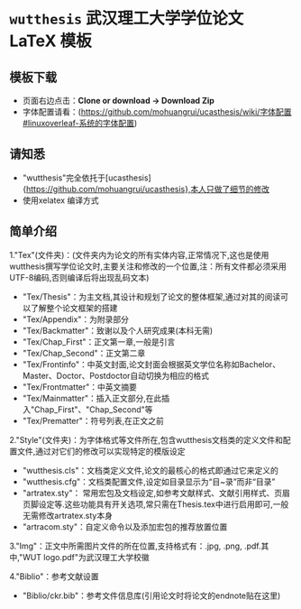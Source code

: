 # `wutthesis` 武汉理工大学学位论文 LaTeX 模板 

## 模板下载

* 页面右边点击：**Clone or download -> Download Zip**
* 字体配置请看：(https://github.com/mohuangrui/ucasthesis/wiki/字体配置#linuxoverleaf-系统的字体配置)

## 请知悉

* "wutthesis"完全依托于[ucasthesis]{https://github.com/mohuangrui/ucasthesis},本人只做了细节的修改
* 使用xelatex 编译方式

## 简单介绍

1."Tex"(文件夹)：(文件夹内为论文的所有实体内容,正常情况下,这也是使用wutthesis撰写学位论文时,主要关注和修改的一个位置,注：所有文件都必须采用UTF-8编码,否则编译后将出现乱码文本)
* "Tex/Thesis"：为主文档,其设计和规划了论文的整体框架,通过对其的阅读可以了解整个论文框架的搭建
* "Tex/Appendix"：为附录部分
* "Tex/Backmatter"：致谢以及个人研究成果(本科无需)
* "Tex/Chap_First"：正文第一章,一般是引言
* "Tex/Chap_Second"：正文第二章
* "Tex/Frontinfo"：中英文封面,论文封面会根据英文学位名称如Bachelor、Master、Doctor、Postdoctor自动切换为相应的格式
* "Tex/Frontmatter"：中英文摘要
* "Tex/Mainmatter"：插入正文部分,在此插入"Chap_First"、"Chap_Second"等
* "Tex/Prematter"：符号列表,在正文之前

2."Style"(文件夹)：为字体格式等文件所在,包含wutthesis文档类的定义文件和配置文件,通过对它们的修改可以实现特定的模版设定
* "wutthesis.cls"：文档类定义文件,论文的最核心的格式即通过它来定义的
* "wutthesis.cfg"：文档类配置文件,设定如目录显示为“目~录”而非“目录”
* "artratex.sty"： 常用宏包及文档设定,如参考文献样式、文献引用样式、页眉页脚设定等.这些功能具有开关选项,常只需在Thesis.tex中进行启用即可,一般无需修改artratex.sty本身
* "artracom.sty"：自定义命令以及添加宏包的推荐放置位置

3."Img"：正文中所需图片文件的所在位置,支持格式有：.jpg, .png, .pdf.其中,"WUT logo.pdf"为武汉理工大学校徽

4."Biblio"：参考文献设置
* "Biblio/ckr.bib"：参考文件信息库(引用论文时将论文的endnote贴在这里)

